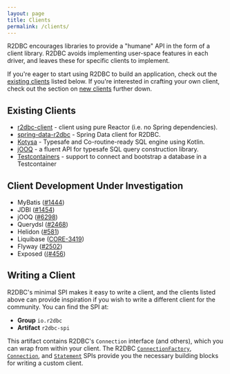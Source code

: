 ```yaml
---
layout: page
title: Clients
permalink: /clients/
---
```


R2DBC encourages libraries to provide a "humane" API in the form of a client library. R2DBC avoids implementing user-space features in each driver, and leaves these for specific clients to implement.

If you're eager to start using R2DBC to build an application, check out the [existing clients](#existing-clients) listed below. If you're interested in crafting your own client, check out the section on [new clients](#new-clients) further down.

## Existing Clients

* [r2dbc-client](https://github.com/r2dbc/r2dbc-client) - client using pure Reactor (i.e. no Spring dependencies).
* [spring-data-r2dbc](https://github.com/spring-projects/spring-data-r2dbc) - Spring Data client for R2DBC.
* [Kotysa](https://github.com/pull-vert/kotysa) - Typesafe and Co-routine-ready SQL engine using Kotlin.
* [jOOQ](https://www.jooq.org/doc/3.13/manual/sql-execution/fetching/reactive-fetching/) - a fluent API for typesafe SQL query construction library.
* [Testcontainers](https://www.testcontainers.org/modules/databases/r2dbc/) - support to connect and bootstrap a database in a Testcontainer

## Client Development Under Investigation

* MyBatis ([#1444](https://github.com/mybatis/mybatis-3/issues/1444))
* JDBI ([#1454](https://github.com/jdbi/jdbi/issues/1454))
* jOOQ ([#6298](https://github.com/jOOQ/jOOQ/issues/6298))
* Querydsl ([#2468](https://github.com/querydsl/querydsl/issues/2468))
* Helidon ([#581](https://github.com/oracle/helidon/issues/581))
* Liquibase ([CORE-3419](https://liquibase.jira.com/browse/CORE-3419))
* Flyway ([#2502](https://github.com/flyway/flyway/issues/2502))
* Exposed ([(#456](https://github.com/JetBrains/Exposed/issues/456))

## Writing a Client

R2DBC's minimal SPI makes it easy to write a client, and the clients listed above can provide inspiration if you wish to write a different client for the community. You can find the SPI at:

* **Group** `io.r2dbc`
* **Artifact** `r2dbc-spi`

This artifact contains R2DBC's `Connection` interface (and others), which you can wrap from within your client. The R2DBC [`ConnectionFactory`](https://github.com/r2dbc/r2dbc-spi/blob/master/r2dbc-spi/src/main/java/io/r2dbc/spi/ConnectionFactory.java), [`Connection`](https://github.com/r2dbc/r2dbc-spi/blob/master/r2dbc-spi/src/main/java/io/r2dbc/spi/Connection.java), and [`Statement`](https://github.com/r2dbc/r2dbc-spi/blob/master/r2dbc-spi/src/main/java/io/r2dbc/spi/Statement.java) SPIs provide you the necessary building blocks for writing a custom client.
